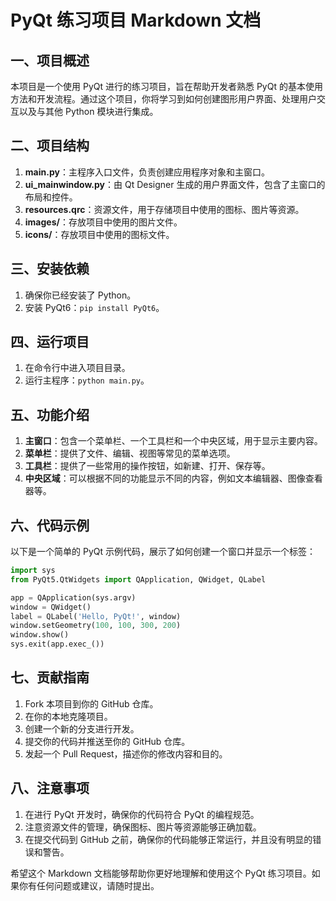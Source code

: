 # PyQt 练习项目 Markdown 文档

## 一、项目概述
本项目是一个使用 PyQt 进行的练习项目，旨在帮助开发者熟悉 PyQt 的基本使用方法和开发流程。通过这个项目，你将学习到如何创建图形用户界面、处理用户交互以及与其他 Python 模块进行集成。

## 二、项目结构
1. **main.py**：主程序入口文件，负责创建应用程序对象和主窗口。
2. **ui_mainwindow.py**：由 Qt Designer 生成的用户界面文件，包含了主窗口的布局和控件。
3. **resources.qrc**：资源文件，用于存储项目中使用的图标、图片等资源。
4. **images/**：存放项目中使用的图片文件。
5. **icons/**：存放项目中使用的图标文件。

## 三、安装依赖
1. 确保你已经安装了 Python。
2. 安装 PyQt6：`pip install PyQt6`。

## 四、运行项目
1. 在命令行中进入项目目录。
2. 运行主程序：`python main.py`。

## 五、功能介绍
1. **主窗口**：包含一个菜单栏、一个工具栏和一个中央区域，用于显示主要内容。
2. **菜单栏**：提供了文件、编辑、视图等常见的菜单选项。
3. **工具栏**：提供了一些常用的操作按钮，如新建、打开、保存等。
4. **中央区域**：可以根据不同的功能显示不同的内容，例如文本编辑器、图像查看器等。

## 六、代码示例
以下是一个简单的 PyQt 示例代码，展示了如何创建一个窗口并显示一个标签：

```python
import sys
from PyQt5.QtWidgets import QApplication, QWidget, QLabel

app = QApplication(sys.argv)
window = QWidget()
label = QLabel('Hello, PyQt!', window)
window.setGeometry(100, 100, 300, 200)
window.show()
sys.exit(app.exec_())
```

## 七、贡献指南
1. Fork 本项目到你的 GitHub 仓库。
2. 在你的本地克隆项目。
3. 创建一个新的分支进行开发。
4. 提交你的代码并推送至你的 GitHub 仓库。
5. 发起一个 Pull Request，描述你的修改内容和目的。

## 八、注意事项
1. 在进行 PyQt 开发时，确保你的代码符合 PyQt 的编程规范。
2. 注意资源文件的管理，确保图标、图片等资源能够正确加载。
3. 在提交代码到 GitHub 之前，确保你的代码能够正常运行，并且没有明显的错误和警告。

希望这个 Markdown 文档能够帮助你更好地理解和使用这个 PyQt 练习项目。如果你有任何问题或建议，请随时提出。